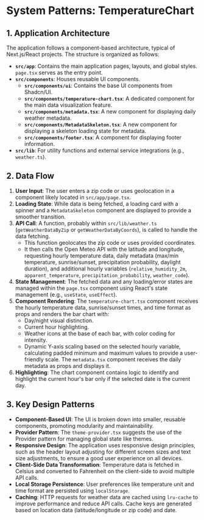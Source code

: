 # System Patterns: TemperatureChart

## 1. Application Architecture

The application follows a component-based architecture, typical of Next.js/React projects. The structure is organized as follows:

- **`src/app`**: Contains the main application pages, layouts, and global styles. `page.tsx` serves as the entry point.
- **`src/components`**: Houses reusable UI components.
  - **`src/components/ui`**: Contains the base UI components from Shadcn/UI.
  - **`src/components/temperature-chart.tsx`**: A dedicated component for the main data visualization feature.
  - **`src/components/metadata.tsx`**: A new component for displaying daily weather metadata.
  - **`src/components/MetadataSkeleton.tsx`**: A new component for displaying a skeleton loading state for metadata.
  - **`src/components/footer.tsx`**: A component for displaying footer information.
- **`src/lib`**: For utility functions and external service integrations (e.g., `weather.ts`).

## 2. Data Flow

1.  **User Input**: The user enters a zip code or uses geolocation in a component likely located in `src/app/page.tsx`.
2.  **Loading State**: While data is being fetched, a loading card with a spinner and a `MetadataSkeleton` component are displayed to provide a smoother transition.
3.  **API Call**: A function, probably within `src/lib/weather.ts` (`getWeatherDataByZip` or `getWeatherDataByCoords`), is called to handle the data fetching.
    - This function geolocates the zip code or uses provided coordinates.
    - It then calls the Open Meteo API with the latitude and longitude, requesting hourly temperature data, daily metadata (max/min temperature, sunrise/sunset, precipitation probability, daylight duration), and additional hourly variables (`relative_humidity_2m`, `apparent_temperature`, `precipitation_probability`, `weather_code`).
4.  **State Management**: The fetched data and any loading/error states are managed within the `page.tsx` component using React's state management (e.g., `useState`, `useEffect`).
5.  **Component Rendering**: The `temperature-chart.tsx` component receives the hourly temperature data, sunrise/sunset times, and time format as props and renders the bar chart with:
    - Day/night visual distinction.
    - Current hour highlighting.
    - Weather icons at the base of each bar, with color coding for intensity.
    - Dynamic Y-axis scaling based on the selected hourly variable, calculating padded minimum and maximum values to provide a user-friendly scale.
      The `metadata.tsx` component receives the daily metadata as props and displays it.
6.  **Highlighting**: The chart component contains logic to identify and highlight the current hour's bar only if the selected date is the current day.

## 3. Key Design Patterns

- **Component-Based UI**: The UI is broken down into smaller, reusable components, promoting modularity and maintainability.
- **Provider Pattern**: The `theme-provider.tsx` suggests the use of the Provider pattern for managing global state like themes.
- **Responsive Design**: The application uses responsive design principles, such as the header layout adjusting for different screen sizes and text size adjustments, to ensure a good user experience on all devices.
- **Client-Side Data Transformation**: Temperature data is fetched in Celsius and converted to Fahrenheit on the client-side to avoid multiple API calls.
- **Local Storage Persistence**: User preferences like temperature unit and time format are persisted using `localStorage`.
- **Caching**: HTTP requests for weather data are cached using `lru-cache` to improve performance and reduce API calls. Cache keys are generated based on location data (latitude/longitude or zip code) and date.
